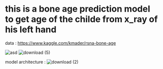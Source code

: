 # this is a bone age  prediction model to get age of the childe from x_ray of his left hand

data : https://www.kaggle.com/kmader/rsna-bone-age



![asd](https://user-images.githubusercontent.com/72338267/172609893-a21f9eae-79b2-45ac-b7a8-612284befd88.png)
![download (5)](https://user-images.githubusercontent.com/72338267/172610030-8a7ec0be-4629-45a6-97a0-e1df4aa59eaa.png)

model architecture : 
![download (2)](https://user-images.githubusercontent.com/72338267/172610073-1ee26283-8bc2-4906-86e5-f6d5e85735a0.png)
